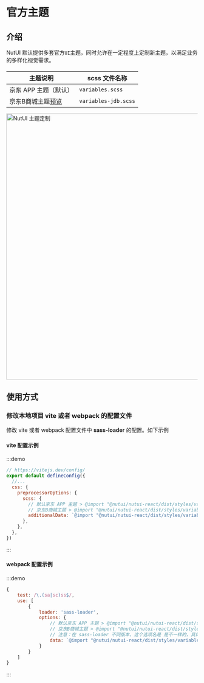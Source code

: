 # 官方主题

## 介绍

NutUI 默认提供多套官方`UI`主题，同时允许在一定程度上定制新主题，以满足业务的多样化视觉需求。

####

| 主题说明 | scss 文件名称 |
| --- | --- |
| 京东 APP 主题（默认） | `variables.scss` |
| 京东B商城主题<a target="_blank" href="https://nutui.jd.com/h5/vue/4x/?jdb#/zh-CN/component/button" >预览</a> | `variables-jdb.scss` |

<img src="https://img12.360buyimg.com/imagetools/jfs/t1/157759/16/13989/142151/6052efc7Ef8f4bff4/f3dd6422949ba4b7.jpg" width="700" alt="NutUI 主题定制"/>

## 使用方式

### 修改本地项目 vite 或者 webpack 的配置文件

修改 vite 或者 webpack 配置文件中 **sass-loader** 的配置。如下示例

#### vite 配置示例

:::demo

```javascript
// https://vitejs.dev/config/
export default defineConfig({
  //...
  css: {
    preprocessorOptions: {
      scss: {
        // 默认京东 APP 主题 > @import "@nutui/nutui-react/dist/styles/variables.scss";
        // 京东B商城主题 > @import "@nutui/nutui-react/dist/styles/variables-jdb.scss";
        additionalData: `@import "@nutui/nutui-react/dist/styles/variables.scss";`,
      },
    },
  },
})
```

:::

#### webpack 配置示例

:::demo

```javascript
{
    test: /\.(sa|sc)ss$/,
    use: [
        {
            loader: 'sass-loader',
            options: {
                // 默认京东 APP 主题 > @import "@nutui/nutui-react/dist/styles/variables.scss";
                // 京东B商城主题 > @import "@nutui/nutui-react/dist/styles/variables-jdb.scss";
                // 注意：在 sass-loader 不同版本，这个选项名是 是不一样的，具体可参考 sass-loader对应的版本文档
                data: `@import "@nutui/nutui-react/dist/styles/variables.scss";`,
            }
        }
    ]
}
```

:::
